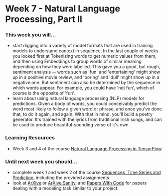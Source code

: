# Week 7 - Natural Language Processing, Part II

### This week you will...

* start digging into a variety of model formats that are used in training models to understand context in sequence. In the last couple of weeks you looked first at Tokenizing words to get numeric values from them, and then using Embeddings to group words of similar meaning depending on how they were labelled. This gave you a good, but rough, sentiment analysis -- words such as 'fun' and 'entertaining' might show up in a positive movie review, and 'boring' and 'dull' might show up in a negative one. But sentiment can also be determined by the sequence in which words appear. For example, you could have 'not fun', which of course is the opposite of 'fun'.&#x20;
* learn about using natural language processing (NLP) models for predictions. Given a body of words, you could conceivably predict the word most likely to follow a given word or phrase, and once you've done that, to do it again, and again. With that in mind, you'll build a poetry generator. It's trained with the lyrics from traditional Irish songs, and can be used to produce beautiful-sounding verse of it's own.

### Learning Resources

* Week 3 and 4 of the course [Natural Language Processing in TensorFlow](https://www.coursera.org/learn/natural-language-processing-tensorflow)

### Until next week you should...

* complete week 1 and week 2 of the course [Sequences, Time Series and Prediction](https://www.coursera.org/learn/tensorflow-sequences-time-series-and-prediction), including the provided assignments
* look at [ArXive](https://arxiv.org) or [ArXive Sanity](http://www.arxiv-sanity.com), and [Papers With Code](https://paperswithcode.com) for papers dealing with a modeling task similar to your project.
